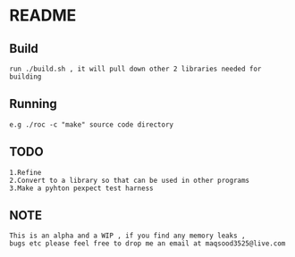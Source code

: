 # README
## Build
	run ./build.sh , it will pull down other 2 libraries needed for building

## Running
	e.g ./roc -c "make" source code directory

## TODO

	1.Refine
	2.Convert to a library so that can be used in other programs
	3.Make a pyhton pexpect test harness

## NOTE
	This is an alpha and a WIP , if you find any memory leaks ,
	bugs etc please feel free to drop me an email at maqsood3525@live.com

